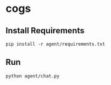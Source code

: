# cogs

## Install Requirements
```
pip install -r agent/requirements.txt
```

## Run
```
python agent/chat.py
```